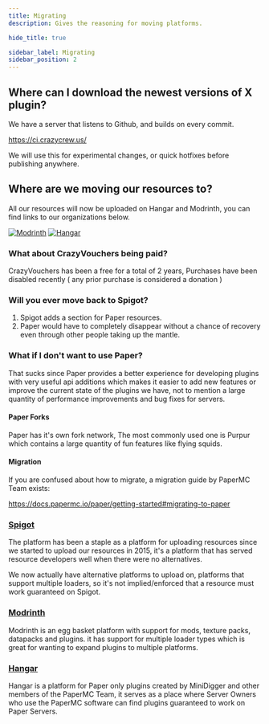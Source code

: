 ```yaml
---
title: Migrating
description: Gives the reasoning for moving platforms.

hide_title: true

sidebar_label: Migrating
sidebar_position: 2
---
```

## Where can I download the newest versions of X plugin?
We have a server that listens to Github, and builds on every commit.

https://ci.crazycrew.us/

We will use this for experimental changes, or quick hotfixes before publishing anywhere.

## Where are we moving our resources to?
All our resources will now be uploaded on Hangar and Modrinth, you can find links to our organizations below.

[![Modrinth](https://raw.githubusercontent.com/intergrav/devins-badges/v3/assets/cozy-minimal/available/modrinth_64h.png)](https://modrinth.com/organization/crazycrew)
[![Hangar](https://raw.githubusercontent.com/intergrav/devins-badges/v3/assets/cozy-minimal/available/hangar_64h.png)](https://hangar.papermc.io/CrazyCrew)

### What about CrazyVouchers being paid?
CrazyVouchers has been a free for a total of 2 years, Purchases have been disabled recently ( any prior purchase is considered a donation )

### Will you ever move back to Spigot?
1) Spigot adds a section for Paper resources.
2) Paper would have to completely disappear without a chance of recovery even through other people taking up the mantle.

### What if I don't want to use Paper?
That sucks since Paper provides a better experience for developing plugins with very useful api additions which makes it easier to add new features or improve the current state of the plugins we have, not to mention a large quantity of performance improvements and bug fixes for servers.

#### Paper Forks
Paper has it's own fork network, The most commonly used one is Purpur which contains a large quantity of fun features like flying squids.

#### Migration
If you are confused about how to migrate, a migration guide by PaperMC Team exists:

https://docs.papermc.io/paper/getting-started#migrating-to-paper

### [Spigot](https://www.spigotmc.org/)
The platform has been a staple as a platform for uploading resources since we started to upload our resources in 2015, it's a platform that has served resource developers well when there were no alternatives.

We now actually have alternative platforms to upload on, platforms that support multiple loaders, so it's not implied/enforced that a resource must work guaranteed on Spigot.

### [Modrinth](https://modrinth.com/)
Modrinth is an egg basket platform with support for mods, texture packs, datapacks and plugins. it has support for multiple loader types which is great for wanting to expand plugins to multiple platforms.

### [Hangar](https://hangar.papermc.io/)
Hangar is a platform for Paper only plugins created by MiniDigger and other members of the PaperMC Team, it serves as a place where Server Owners who use the PaperMC software can find plugins guaranteed to work on Paper Servers.
